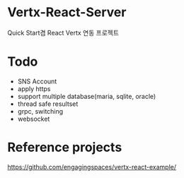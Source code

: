 # Vertx-React-Server
Quick Start겸 React Vertx 연동 프로젝트

# Todo
- SNS Account
- apply https
- support multiple database(maria, sqlite, oracle)
- thread safe resultset
- grpc, switching
- websocket

# Reference projects
https://github.com/engagingspaces/vertx-react-example/

